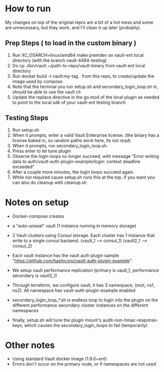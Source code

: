 # How to run

My changes on top of the original repro are a bit of a hot mess and some
are unnecessary, but they work, and I'll clean it up later (probably).

## Prep Steps ( to load in the custom binary )

1. Run XC_OSARCH=linux/amd64 make premdev on vault-ent local directory (with the branch vault-4494-testing)
2. Do cp ./bin/vault ~/path-to-repo/vault-binary from vault-ent local directory
3. Run docker build -t vault:my-tag . from this repo, to create/update the image used by compose.
4. Note that the terminal you run setup.sh and secondary_login_loop.sh in, should be able to use the vault cli
5. Update the replace directive in the go.mod of the local plugin as needed to point to the local sdk of your vault-ent testing branch

## Testing Steps
1.  Run setup.sh
1.  When it prompts, enter a valid Vault Enterprise license. (the binary has a license baked in, so random paths work here, its not reqd)
1.  When it prompts, run secondary_login_loop.sh.
1.  Press enter to let tune plugin
1.  Observe the login loops no longer succeed, with message "Error writing data to auth/vault-auth-plugin-example/login: context deadline exceeded"
1.  After a couple more minutes, the login loops succeed again.
1. While not required cause setup.sh runs this at the top, if you want you can also do cleanup with cleanup.sh

# Notes on setup

- Docker-compose creates
- a "auto-unseal" vault (1 instance running in memory storage)
- 2 Vault clusters using Consul storage.   Each cluster has 1 instance that write to a single consul backend.   (vault_1 --> consul_1) (vault2_1 --> consul_2)
- Each vault instance has the vault auth plugin sample "https://github.com/hashicorp/vault-auth-plugin-example".
- We setup vault performance replication (primary is vault_1,  performance secondary is vault2_1)
- Through terraform, we configure vault, it has 3 namespace, (root, ns1, ns2).  All namespace has vault-auth-plugin-example enabled
- secondary_login_loop_\*.sh is endless loop to login into the plugin on the different performance secondary cluster instances on the different namespaces

- finally, setup.sh will tune the plugin mount's audit-non-hmac-response-keys, which causes the secondary_login_loops to fail (temporarily)

# Other notes

- Using standard Vault docker image (1.9.0+ent)
- Errors don't occur on the primary node, or if namespaces are not used
